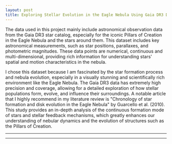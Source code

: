 ```yaml
---
layout: post
title: Exploring Stellar Evolution in the Eagle Nebula Using Gaia DR3 Data
---
```


The data used in this project mainly include astronomical observation data from the Gaia DR3 star catalog, especially for the iconic Pillars of Creation in the Eagle Nebula and the stars around them. This dataset includes key astronomical measurements, such as star positions, parallaxes, and photometric magnitudes. These data points are numerical, continuous and multi-dimensional, providing rich information for understanding stars' spatial and motion characteristics in the nebula.

I chose this dataset because I am fascinated by the star formation process and nebula evolution, especially in a visually stunning and scientifically rich environment like the Eagle Nebula. The Gaia DR3 data has extremely high precision and coverage, allowing for a detailed exploration of how stellar populations form, evolve, and influence their surroundings. A notable article that I highly recommend in my literature review is "Chronology of star formation and disk evolution in the Eagle Nebula" by Guarcello et al. (2010). This study provides an in-depth analysis of the continuous formation mode of stars and stellar feedback mechanisms, which greatly enhances our understanding of nebular dynamics and the evolution of structures such as the Pillars of Creation.

----
****
